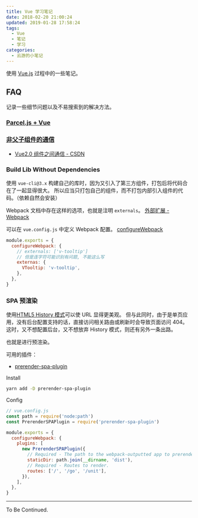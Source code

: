 ```yaml
---
title: Vue 学习笔记
date: 2018-02-20 21:00:24
updated: 2019-01-28 17:58:24
tags:
  - Vue
  - 笔记
  - 学习
categories:
  - 云游的小笔记
---
```


使用 [Vue.js](https://cn.vuejs.org) 过程中的一些笔记。

<!-- more -->

## FAQ

记录一些细节问题以及不易搜索到的解决方法。

### [Parcel.js + Vue](https://yunyoujun.cn/posts/vue-parcel-demo/)

### [非父子组件的通信](https://cn.vuejs.org/v2/guide/components.html#%E9%9D%9E%E7%88%B6%E5%AD%90%E7%BB%84%E4%BB%B6%E7%9A%84%E9%80%9A%E4%BF%A1)

- [Vue2.0 组件之间通信 - CSDN](http://blog.csdn.net/sinat_17775997/article/details/59025563)

### Build Lib Without Dependencies

使用 `vue-cli@3.x` 构建自己的库时，因为又引入了第三方组件，打包后将代码合在了一起显得很大。
所以应当只打包自己的组件，而不打包内部引入组件的代码。（依赖自然会安装）

Webpack 文档中存在这样的选项，也就是注明 `externals`。
[外部扩展 - Webpack](https://webpack.docschina.org/configuration/externals/#externals)

可以在 `vue.config.js` 中定义 Webpack 配置。
[configureWebpack](https://cli.vuejs.org/zh/config/#configurewebpack)

```js
module.exports = {
  configureWebpack: {
    // externals: ['v-tooltip']
    // 但是连字符可能识别有问题, 不能这么写
    externas: {
      VTooltip: 'v-tooltip',
    },
  },
}
```

### SPA 预渲染

使用[HTML5 History 模式](https://router.vuejs.org/zh/guide/essentials/history-mode.html#html5-history-%E6%A8%A1%E5%BC%8F)可以使 URL 显得更美观。
但与此同时，由于是单页应用，没有后台配置支持的话，直接访问相关路由或刷新时会导致页面访问 404。
这时，又不想配置后台，又不想放弃 History 模式，则还有另外一条出路。

也就是进行预渲染。

可用的插件：

- [prerender-spa-plugin](https://github.com/chrisvfritz/prerender-spa-plugin)

Install

```bash
yarn add -D prerender-spa-plugin
```

Config

```js
// vue.config.js
const path = require('node:path')
const PrerenderSPAPlugin = require('prerender-spa-plugin')

module.exports = {
  configureWebpack: {
    plugins: [
      new PrerenderSPAPlugin({
        // Required - The path to the webpack-outputted app to prerender.
        staticDir: path.join(__dirname, 'dist'),
        // Required - Routes to render.
        routes: ['/', '/go', '/unit'],
      }),
    ],
  },
}
```

---

To Be Continued.
